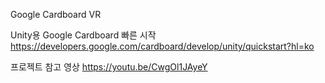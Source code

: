 Google Cardboard VR

Unity용 Google Cardboard 빠른 시작
https://developers.google.com/cardboard/develop/unity/quickstart?hl=ko

프로젝트 참고 영상 
https://youtu.be/CwgOl1JAyeY



